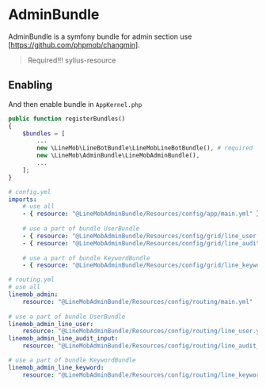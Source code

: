 # AdminBundle

AdminBundle is a symfony bundle for admin section use [https://github.com/phpmob/changmin].

> Required!!! sylius-resource

## Enabling

And then enable bundle in `AppKernel.php`

```php
public function registerBundles()
{
    $bundles = [
        ...
        new \LineMob\LineBotBundle\LineMobLineBotBundle(), # required
        new \LineMob\AdminBundle\LineMobAdminBundle(),
        ...
    ];
}
```
```yaml
# config.yml
imports:
    # use all
    - { resource: "@LineMobAdminBundle/Resources/config/app/main.yml" }
    
    # use a part of bundle UserBundle
    - { resource: "@LineMobAdminBundle/Resources/config/grid/line_user.yml" }
    - { resource: "@LineMobAdminBundle/Resources/config/grid/line_audit_input.yml" }
    
    # use a part of bundle KeywordBundle
    - { resource: "@LineMobAdminBundle/Resources/config/grid/line_keyword.yml" }
```

```yaml
# routing.yml
# use all
linemob_admin:
    resource: "@LineMobAdminBundle/Resources/config/routing/main.yml"
    
# use a part of bundle UserBundle    
linemob_admin_line_user:
    resource: "@LineMobAdminBundle/Resources/config/routing/line_user.yml"
linemob_admin_line_audit_input:
    resource: "@LineMobAdminBundle/Resources/config/routing/line_audit_input.yml"

# use a part of bundle KeywordBundle
linemob_admin_line_keyword:
    resource: "@LineMobAdminBundle/Resources/config/routing/line_keyword.yml"
    
```
